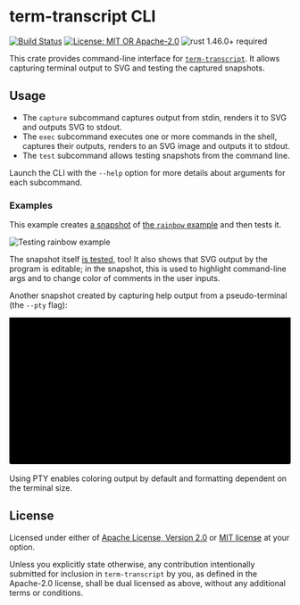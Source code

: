 # term-transcript CLI

[![Build Status](https://github.com/slowli/term-transcript/workflows/Rust/badge.svg?branch=master)](https://github.com/slowli/term-transcript/actions)
[![License: MIT OR Apache-2.0](https://img.shields.io/badge/License-MIT%2FApache--2.0-blue)](https://github.com/slowli/term-transcript#license)
![rust 1.46.0+ required](https://img.shields.io/badge/rust-1.46.0+-blue.svg?label=Required%20Rust)

This crate provides command-line interface for [`term-transcript`]. It allows capturing
terminal output to SVG and testing the captured snapshots.

## Usage

- The `capture` subcommand captures output from stdin, renders it to SVG and
  outputs SVG to stdout.
- The `exec` subcommand executes one or more commands in the shell, captures
  their outputs, renders to an SVG image and outputs it to stdout.
- The `test` subcommand allows testing snapshots from the command line.

Launch the CLI with the `--help` option for more details about arguments
for each subcommand.

### Examples

This example creates [a snapshot][snapshot-link]
of [the `rainbow` example][rainbow-example-link] and then tests it.

![Testing rainbow example][test-snapshot-link]

The snapshot itself [is tested][test-link], too! It also shows
that SVG output by the program is editable; in the snapshot, this is used to
highlight command-line args and to change color of comments in the user inputs.

Another snapshot created by capturing help output from a pseudo-terminal
(the `--pty` flag):

![Output of `test-transcript --help`][help-snapshot-link]

Using PTY enables coloring output by default and formatting dependent
on the terminal size.

## License

Licensed under either of [Apache License, Version 2.0](LICENSE-APACHE)
or [MIT license](LICENSE-MIT) at your option.

Unless you explicitly state otherwise, any contribution intentionally submitted
for inclusion in `term-transcript` by you, as defined in the Apache-2.0 license,
shall be dual licensed as above, without any additional terms or conditions. 

[`term-transcript`]: https://crates.io/crates/term-transcript
[snapshot-link]: https://github.com/slowli/term-transcript/blob/master/examples/rainbow.svg
[rainbow-example-link]: https://github.com/slowli/term-transcript/tree/master/e2e-tests/rainbow
[test-snapshot-link]: https://github.com/slowli/term-transcript/raw/HEAD/cli/tests/snapshots/test.svg?sanitize=true
[test-link]: https://github.com/slowli/term-transcript/blob/master/cli/tests/e2e.rs
<!-- FIXME: change link similarly to `test-snapshot-link` -->
[help-snapshot-link]: tests/snapshots/help.svg
